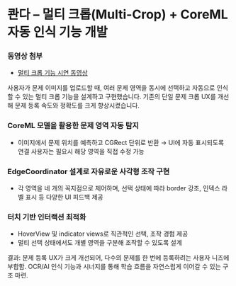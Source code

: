 # 콴다 – 멀티 크롭(Multi-Crop) + CoreML 자동 인식 기능 개발

### 동영상 첨부

- [멀티 크롭 기능 시연 동영상](video_multi_crop.MP4)

사용자가 문제 이미지를 업로드할 때, 여러 문제 영역을 동시에 선택하고 자동으로 인식할 수 있는 멀티 크롭 기능을 설계하고 구현했습니다. 기존의 단일 문제 크롭 UX를 개선해 문제 등록 속도와 정확도를 크게 향상시켰습니다.

### CoreML 모델을 활용한 문제 영역 자동 탐지

- 이미지에서 문제 위치를 예측하고 CGRect 단위로 반환 → UI에 자동 표시되도록 연결
  사용자는 필요시 해당 영역을 직접 수정 가능

### EdgeCoordinator 설계로 자유로운 사각형 조작 구현

- 각 영역을 네 개의 꼭지점으로 제어하며, 선택 상태에 따라 border 강조, 인덱스 라벨 표시 등 다양한 UI 피드백 제공

### 터치 기반 인터랙션 최적화

- HoverView 및 indicator views로 직관적인 선택, 조작 경험 제공
- 멀티 선택 상태에서도 개별 영역을 구분해 조작할 수 있도록 설계

결과: 문제 등록 UX가 크게 개선되어, 다수의 문제를 한 번에 등록하려는 사용자 니즈에 부합함. OCR/AI 인식 기능과 시너지를 통해 학습 흐름을 자연스럽게 이어갈 수 있는 구조 마련.
